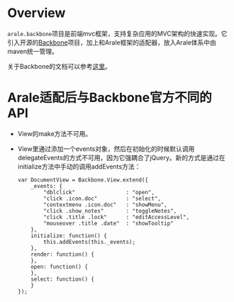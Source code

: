 Overview
========

`arale.backbone`项目是前端mvc框架，支持复杂应用的MVC架构的快速实现。它引入开源的[Backbone](https://github.com/documentcloud/backbone/)项目，加上和Arale框架的适配器，放入Arale体系中由maven统一管理。

关于Backbone的文档可以参考[这里](http://documentcloud.github.com/backbone/)。

Arale适配后与Backbone官方不同的API
==================================

*   View的make方法不可用。
*   View里通过添加一个events对象，然后在初始化的时候默认调用delegateEvents的方式不可用，因为它强耦合了jQuery。新的方式是通过在initialize方法中手动的调用addEvents方法：
    
        var DocumentView = Backbone.View.extend({
            _events: {
                "dblclick"                : "open",
                "click .icon.doc"         : "select",
                "contextmenu .icon.doc"   : "showMenu",
                "click .show_notes"       : "toggleNotes",
                "click .title .lock"      : "editAccessLevel",
                "mouseover .title .date"  : "showTooltip"
            },
            initialize: function() {
                this.addEvents(this._events);
            },
            render: function() {
            },
            open: function() {
            },
            select: function() {
            }
        });
